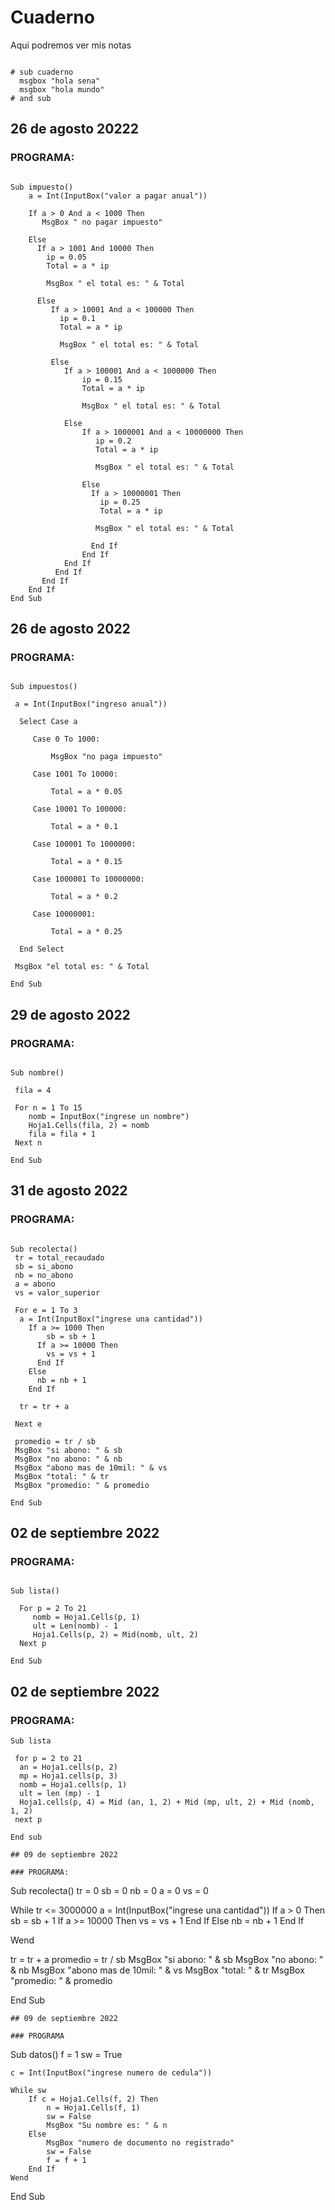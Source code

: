 # Cuaderno
Aqui podremos ver mis notas 

```

# sub cuaderno
  msgbox "hola sena" 
  msgbox "hola mundo"
# and sub

```

## 26 de agosto 20222

### PROGRAMA:

```

Sub impuesto()
    a = Int(InputBox("valor a pagar anual"))
    
    If a > 0 And a < 1000 Then
       MsgBox " no pagar impuesto"
       
    Else
      If a > 1001 And 10000 Then
        ip = 0.05
        Total = a * ip
        
        MsgBox " el total es: " & Total
        
      Else
         If a > 10001 And a < 100000 Then
           ip = 0.1
           Total = a * ip
           
           MsgBox " el total es: " & Total
           
         Else
            If a > 100001 And a < 1000000 Then
                ip = 0.15
                Total = a * ip
                
                MsgBox " el total es: " & Total
              
            Else
                If a > 1000001 And a < 10000000 Then
                   ip = 0.2
                   Total = a * ip
                   
                   MsgBox " el total es: " & Total
                     
                Else
                  If a > 10000001 Then
                    ip = 0.25
                    Total = a * ip
                   
                   MsgBox " el total es: " & Total
                  
                  End If
                End If
            End If
          End If
       End If
    End If
End Sub

```
## 26 de agosto 2022

### PROGRAMA:

```

Sub impuestos()
 
 a = Int(InputBox("ingreso anual"))
  
  Select Case a
     
     Case 0 To 1000:
      
         MsgBox "no paga impuesto"
      
     Case 1001 To 10000:
     
         Total = a * 0.05
      
     Case 10001 To 100000:
      
         Total = a * 0.1
     
     Case 100001 To 1000000:
     
         Total = a * 0.15
      
     Case 1000001 To 10000000:
     
         Total = a * 0.2
      
     Case 10000001:
      
         Total = a * 0.25
     
  End Select

 MsgBox "el total es: " & Total

End Sub

```

## 29 de agosto 2022

### PROGRAMA:

```

Sub nombre()
 
 fila = 4
 
 For n = 1 To 15
    nomb = InputBox("ingrese un nombre")
    Hoja1.Cells(fila, 2) = nomb
    fila = fila + 1
 Next n
 
End Sub

```

## 31 de agosto 2022

### PROGRAMA:

```

Sub recolecta()
 tr = total_recaudado
 sb = si_abono
 nb = no_abono
 a = abono
 vs = valor_superior
 
 For e = 1 To 3
  a = Int(InputBox("ingrese una cantidad"))
    If a >= 1000 Then
        sb = sb + 1
      If a >= 10000 Then
        vs = vs + 1
      End If
    Else
      nb = nb + 1
    End If
    
  tr = tr + a
 
 Next e
 
 promedio = tr / sb
 MsgBox "si abono: " & sb
 MsgBox "no abono: " & nb
 MsgBox "abono mas de 10mil: " & vs
 MsgBox "total: " & tr
 MsgBox "promedio: " & promedio
 
End Sub

```

## 02 de septiembre 2022


### PROGRAMA:

```

Sub lista()

  For p = 2 To 21
     nomb = Hoja1.Cells(p, 1)
     ult = Len(nomb) - 1
     Hoja1.Cells(p, 2) = Mid(nomb, ult, 2)
  Next p
  
End Sub

```

## 02 de septiembre 2022


### PROGRAMA:

```
Sub lista 

 for p = 2 to 21 
  an = Hoja1.cells(p, 2)
  mp = Hoja1.cells(p, 3) 
  nomb = Hoja1.cells(p, 1)
  ult = len (mp) - 1 
  Hoja1.cells(p, 4) = Mid (an, 1, 2) + Mid (mp, ult, 2) + Mid (nomb, 1, 2)
 next p 

End sub

## 09 de septiembre 2022

### PROGRAMA:

```
Sub recolecta()
 tr = 0
 sb = 0
 nb = 0
 a = 0
 vs = 0
 
 While tr <= 3000000
   a = Int(InputBox("ingrese una cantidad"))
     If a > 0 Then
          sb = sb + 1
       If a >= 10000 Then
          vs = vs + 1
       End If
     Else
          nb = nb + 1
     End If
     
 Wend
 
 tr = tr + a
 promedio = tr / sb
 MsgBox "si abono: " & sb
 MsgBox "no abono: " & nb
 MsgBox "abono mas de 10mil: " & vs
 MsgBox "total: " & tr
 MsgBox "promedio: " & promedio
 
 
End Sub

```
## 09 de septiembre 2022

### PROGRAMA

```
Sub datos()
    f = 1
    sw = True
    
    c = Int(InputBox("ingrese numero de cedula"))
    
    While sw
        If c = Hoja1.Cells(f, 2) Then
            n = Hoja1.Cells(f, 1)
            sw = False
            MsgBox "Su nombre es: " & n
        Else
            MsgBox "numero de documento no registrado"
            sw = False
            f = f + 1
        End If
    Wend
    
End Sub

```
